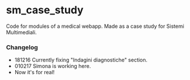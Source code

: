 # sm_case_study
Code for modules of a medical webapp. Made as a case study for Sistemi Multimediali.

### Changelog <br>
- 181216 Currently fixing "Indagini diagnostiche" section.
- 010217 Simona is working here.
- Now it's for real!
